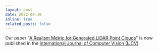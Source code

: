 ```yaml
---
layout: post
date: 2022-08-10
inline: true
related_posts: false
---
```


Our paper "[A Realism Metric for Generated LiDAR Point Clouds](https://arxiv.org/abs/2208.14958)" is now published in the [International Journal of Computer Vision (IJCV)](https://link.springer.com/article/10.1007/s11263-022-01676-8)
